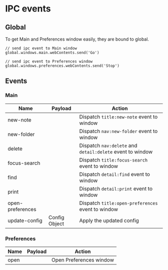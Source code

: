 # IPC events

## Global

To get Main and Preferences window easily, they are bound to global.

```JS
// send ipc event to Main window
global.windows.main.webContents.send('Go')

// send ipc event to Preferences window
global.windows.preferences.webContents.send('Stop')
```

## Events

### Main

Name             | Payload       | Action
-----------------|---------------|------------------------
new-note         |               | Dispatch `title:new-note` event to window
new-folder       |               | Dispatch `nav:new-folder` event to window
delete           |               | Dispatch `nav:delete` and `detail:delete` event to window
focus-search     |               | Dispatch `title:focus-search` event to window
find             |               | Dispatch `detail:find` event to window
print            |               | Dispatch `detail:print` event to window
open-preferences |               | Dispatch `title:open-preferences` event to window
update-config | Config Object | Apply the updated config

### Preferences

Name      | Payload       | Action
----------|---------------|------------------------
open      |               | Open Preferences window
